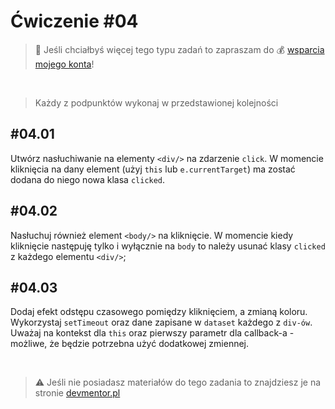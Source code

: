 # Ćwiczenie #04

> :loudspeaker: Jeśli chciałbyś więcej tego typu zadań to zapraszam do :moneybag: [wsparcia mojego konta](https://github.com/sponsors/devmentor-pl)!

&nbsp;

> Każdy z podpunktów wykonaj w przedstawionej kolejności

## #04.01

Utwórz nasłuchiwanie na elementy `<div/>` na zdarzenie `click`. W momencie kliknięcia na dany element (użyj `this` lub `e.currentTarget`) ma zostać dodana do niego nowa klasa `clicked`.

## #04.02

Nasłuchuj również element `<body/>` na kliknięcie. W momencie kiedy kliknięcie następuję tylko i wyłącznie na `body` to należy usunać klasy `clicked` z każdego elementu `<div/>`;

## #04.03

Dodaj efekt odstępu czasowego pomiędzy kliknięciem, a zmianą koloru. Wykorzystaj `setTimeout` oraz dane zapisane w `dataset` każdego z `div-ów`. Uważaj na kontekst dla `this` oraz pierwszy parametr dla callback-a - możliwe, że będzie potrzebna użyć dodatkowej zmiennej.

&nbsp;

> :warning: Jeśli nie posiadasz materiałów do tego zadania to znajdziesz je na stronie [devmentor.pl](https://github.com/devmentor-pl/practice-js-events)
